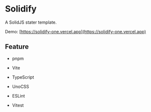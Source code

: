 # Solidify

A SolidJS stater template.

Demo: [https://solidify-one.vercel.app](https://solidify-one.vercel.app)

## Feature

- pnpm

- Vite

- TypeScript

- UnoCSS

- ESLint

- Vitest
